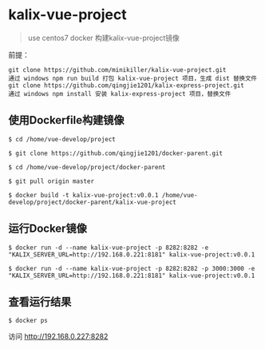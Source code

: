 # kalix-vue-project

> use centos7 docker 构建kalix-vue-project镜像

前提：

```
git clone https://github.com/minikiller/kalix-vue-project.git
通过 windows npm run build 打包 kalix-vue-project 项目，生成 dist 替换文件
git clone https://github.com/qingjie1201/kalix-express-project.git
通过 windows npm install 安装 kalix-express-project 项目，替换文件
```

## 使用Dockerfile构建镜像

```
$ cd /home/vue-develop/project

$ git clone https://github.com/qingjie1201/docker-parent.git

$ cd /home/vue-develop/project/docker-parent

$ git pull origin master

$ docker build -t kalix-vue-project:v0.0.1 /home/vue-develop/project/docker-parent/kalix-vue-project
```

## 运行Docker镜像

```
$ docker run -d --name kalix-vue-project -p 8282:8282 -e "KALIX_SERVER_URL=http://192.168.0.221:8181" kalix-vue-project:v0.0.1

$ docker run -d --name kalix-vue-project -p 8282:8282 -p 3000:3000 -e "KALIX_SERVER_URL=http://192.168.0.221:8181" kalix-vue-project:v0.0.1
```

## 查看运行结果

```
$ docker ps
```

访问 http://192.168.0.227:8282

